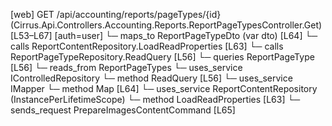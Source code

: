 [web] GET /api/accounting/reports/pageTypes/{id}  (Cirrus.Api.Controllers.Accounting.Reports.ReportPageTypesController.Get)  [L53–L67] [auth=user]
  └─ maps_to ReportPageTypeDto (var dto) [L64]
  └─ calls ReportContentRepository.LoadReadProperties [L63]
  └─ calls ReportPageTypeRepository.ReadQuery [L56]
  └─ queries ReportPageType [L56]
    └─ reads_from ReportPageTypes
  └─ uses_service IControlledRepository<ReportPageType>
    └─ method ReadQuery [L56]
  └─ uses_service IMapper
    └─ method Map [L64]
  └─ uses_service ReportContentRepository (InstancePerLifetimeScope)
    └─ method LoadReadProperties [L63]
  └─ sends_request PrepareImagesContentCommand [L65]

